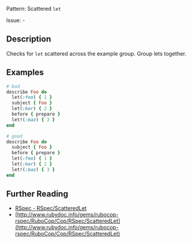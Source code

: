 Pattern: Scattered `let`

Issue: -

## Description

Checks for `let` scattered across the example group. Group lets together.

## Examples

```ruby
# bad
describe Foo do
  let(:foo) { 1 }
  subject { Foo }
  let(:bar) { 2 }
  before { prepare }
  let!(:baz) { 3 }
end

# good
describe Foo do
  subject { Foo }
  before { prepare }
  let(:foo) { 1 }
  let(:bar) { 2 }
  let!(:baz) { 3 }
end
```

## Further Reading

* [RSpec - RSpec/ScatteredLet](https://rubocop-rspec.readthedocs.io/en/latest/cops_rspec/#rspecscatteredlet)
* [http://www.rubydoc.info/gems/rubocop-rspec/RuboCop/Cop/RSpec/ScatteredLet](http://www.rubydoc.info/gems/rubocop-rspec/RuboCop/Cop/RSpec/ScatteredLet)
